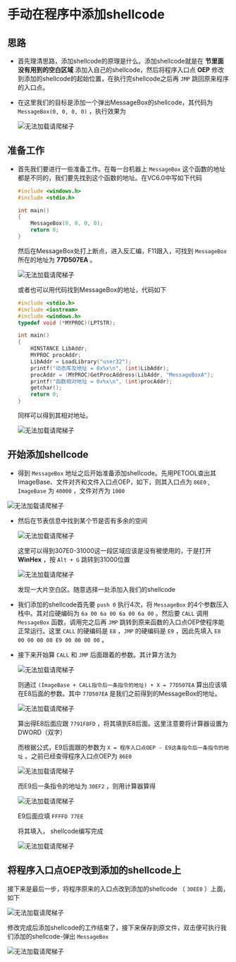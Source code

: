 # 手动在程序中添加shellcode


## 思路
+ 首先理清思路，添加shellcode的原理是什么。添加shellcode就是在 **节里面没有用到的空白区域** 添加入自己的shellcode，然后将程序入口点 **OEP** 修改到添加的shellcode的起始位置，在执行完shellcode之后再 `JMP` 跳回原来程序的入口点。

+ 在这里我们的目标是添加一个弹出MessageBox的shellcode，其代码为 `MessageBox(0, 0, 0, 0)` ，执行效果为

  ![无法加载请爬梯子](https://cdn.jsdelivr.net/gh/smallzhong/picgo-pic-bed@master/20200706112744.png)

## 准备工作

+ 首先我们要进行一些准备工作。在每一台机器上 `MessageBox` 这个函数的地址都是不同的，我们要先找到这个函数的地址。在VC6.0中写如下代码

  ```cpp
  #include <windows.h>
  #include <stdio.h>
  
  int main()
  {
      MessageBox(0, 0, 0, 0);
      return 0;
  }
  ```

  然后在MessageBox处打上断点，进入反汇编，F11跟入，可找到 `MessageBox` 所在的地址为 **77D507EA** 。

  ![无法加载请爬梯子](https://cdn.jsdelivr.net/gh/smallzhong/picgo-pic-bed@master/20200706113033.png)

  或者也可以用代码找到MessageBox的地址，代码如下

  ```cpp
  #include <stdio.h>
  #include <iostream>
  #include <windows.h>
  typedef void (*MYPROC)(LPTSTR);
  
  int main()
  {
      HINSTANCE LibAddr;
      MYPROC procAddr;
      LibAddr = LoadLibrary("user32");
      printf("动态库及地址 = 0x%x\n", (int)LibAddr);
      procAddr = (MYPROC)GetProcAddress(LibAddr, "MessageBoxA");
      printf("函数相对地址 = 0x%x\n", (int)procAddr);
      getchar();
      return 0;
  }
  ```

  同样可以得到其相对地址。

  ![无法加载请爬梯子](https://cdn.jsdelivr.net/gh/smallzhong/picgo-pic-bed@master/20200706113408.png)

## 开始添加shellcode

+ 得到 `MessageBox` 地址之后开始准备添加shellcode。先用PETOOL查出其ImageBase、文件对齐和文件入口点OEP，如下，则其入口点为 `86E0` , `ImageBase` 为 `40000` ，文件对齐为 `1000`

![无法加载请爬梯子](https://cdn.jsdelivr.net/gh/smallzhong/picgo-pic-bed@master/20200706115752.png)

+ 然后在节表信息中找到某个节是否有多余的空间

  ![无法加载请爬梯子](https://cdn.jsdelivr.net/gh/smallzhong/picgo-pic-bed@master/image-20200706114021998.png)

  这里可以得到307E0-31000这一段区域应该是没有被使用的，于是打开 **WinHex** ，按 `Alt + G`  跳转到31000位置

  ![无法加载请爬梯子](https://cdn.jsdelivr.net/gh/smallzhong/picgo-pic-bed@master/20200706114235.png)

  发现一大片空白区。随意选择一处添加入我们的shellcode

+ 我们添加的shellcode首先要 `push 0` 执行4次，将 `MessageBox` 的4个参数压入栈中。其对应硬编码为 `6a 00 6a 00 6a 00 6a 00`  。然后要 `CALL` 调用 `MessageBox` 函数，调用完之后再 `JMP` 跳转到原来函数的入口点OEP使程序能正常运行。这里 `CALL` 的硬编码是 `E8` ，`JMP` 的硬编码是 `E9` ，因此先填入 `E8 00 00 00 00 E9 00 00 00 00` 。

+ 接下来开始算 `CALL` 和 `JMP` 后面跟着的参数。其计算方法为

  ![无法加载请爬梯子](https://cdn.jsdelivr.net/gh/smallzhong/picgo-pic-bed@master/20200706114802.png)

  则通过 `(ImageBase + CALL指令后一条指令的地址) + X = 77D507EA` 算出应该填在E8后面的参数。其中 `77D507EA` 是我们之前得到的MessageBox的地址。

  ![无法加载请爬梯子](https://cdn.jsdelivr.net/gh/smallzhong/picgo-pic-bed@master/20200706115053.png)

  算出得E8后面应跟 `7791F8FD` ，将其填到E8后面。这里注意要将计算器设置为DWORD（双字）

  而根据公式，E9后面跟的参数为 `X = 程序入口点OEP - E9这条指令后一条指令的地址` 。之前已经查得程序入口点OEP为 `86E0`

  ![无法加载请爬梯子](https://cdn.jsdelivr.net/gh/smallzhong/picgo-pic-bed@master/20200706115727.png)

  而E9后一条指令的地址为 `30EF2` ，则用计算器算得

  ![无法加载请爬梯子](https://cdn.jsdelivr.net/gh/smallzhong/picgo-pic-bed@master/20200706115944.png)

  E9后面应填 `FFFFD 77EE` 

  将其填入， shellcode编写完成

  ![无法加载请爬梯子](https://cdn.jsdelivr.net/gh/smallzhong/picgo-pic-bed@master/20200706120045.png)

## 将程序入口点OEP改到添加的shellcode上

接下来是最后一步，将程序原来的入口点改到添加的shellcode （ `30EE0` ）上面，如下

![无法加载请爬梯子](https://cdn.jsdelivr.net/gh/smallzhong/picgo-pic-bed@master/20200706120324.png)

修改完成后添加shellcode的工作结束了，接下来保存到原文件，双击便可执行我们添加的shellcode-弹出 `MessageBox`

![无法加载请爬梯子](https://cdn.jsdelivr.net/gh/smallzhong/picgo-pic-bed@master/20200706120452.png)



